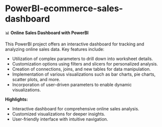 # PowerBI-ecommerce-sales-dashboard

📊 **Online Sales Dashboard with PowerBI**

This PowerBI project offers an interactive dashboard for tracking and analyzing online sales data. Key features include:

- Utilization of complex parameters to drill down into worksheet details.
- Customization options using filters and slicers for personalized analysis.
- Creation of connections, joins, and new tables for data manipulation.
- Implementation of various visualizations such as bar charts, pie charts, scatter plots, and more.
- Incorporation of user-driven parameters to enable dynamic visualizations.

**Highlights:**
- Interactive dashboard for comprehensive online sales analysis.
- Customized visualizations for deeper insights.
- User-friendly interface with intuitive navigation.

